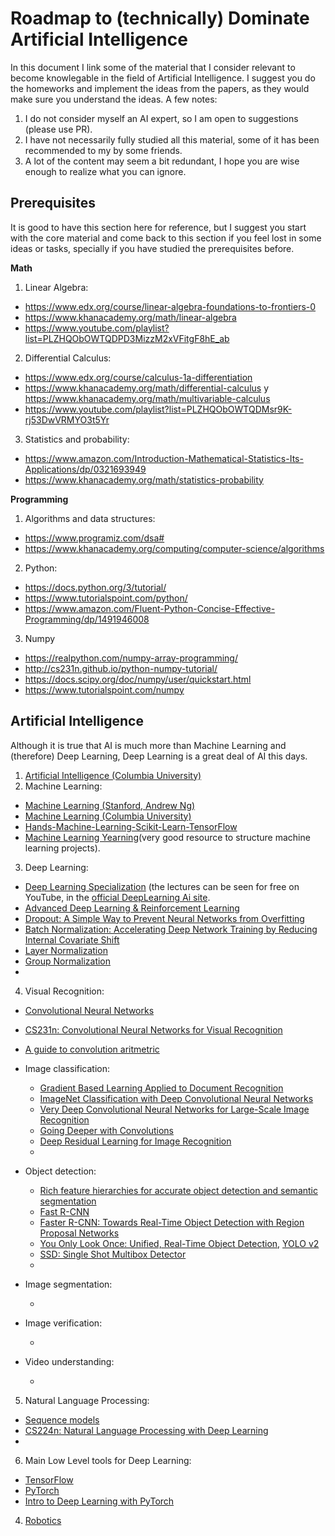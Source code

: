 # Roadmap to (technically) Dominate Artificial Intelligence

In this document I link some of the material that I consider relevant to become knowlegable in the field of Artificial Intelligence. I suggest you do the homeworks and implement the ideas from the papers, as they would make sure you understand the ideas. A few notes:
1. I do not consider myself an AI expert, so I am open to suggestions (please use PR).
2. I have not necessarily fully studied all this material, some of it has been recommended to my by some friends.
3. A lot of the content may seem a bit redundant, I hope you are wise enough to realize what you can ignore.

## Prerequisites
It is good to have this section here for reference, but I suggest you start with the core material and come back to this section if you feel lost in some ideas or tasks, specially if you have studied the prerequisites before.

**Math**

1. Linear Algebra:
  * https://www.edx.org/course/linear-algebra-foundations-to-frontiers-0
  * https://www.khanacademy.org/math/linear-algebra
  * https://www.youtube.com/playlist?list=PLZHQObOWTQDPD3MizzM2xVFitgF8hE_ab
2. Differential Calculus:
  * https://www.edx.org/course/calculus-1a-differentiation
  * https://www.khanacademy.org/math/differential-calculus y https://www.khanacademy.org/math/multivariable-calculus
  * https://www.youtube.com/playlist?list=PLZHQObOWTQDMsr9K-rj53DwVRMYO3t5Yr
3. Statistics and probability:
  * https://www.amazon.com/Introduction-Mathematical-Statistics-Its-Applications/dp/0321693949
  * https://www.khanacademy.org/math/statistics-probability
  
  **Programming**
  
1. Algorithms and data structures:
  * https://www.programiz.com/dsa#
  * https://www.khanacademy.org/computing/computer-science/algorithms
2. Python:
  * https://docs.python.org/3/tutorial/
  * https://www.tutorialspoint.com/python/
  * https://www.amazon.com/Fluent-Python-Concise-Effective-Programming/dp/1491946008
3. Numpy
  * https://realpython.com/numpy-array-programming/
  * http://cs231n.github.io/python-numpy-tutorial/
  * https://docs.scipy.org/doc/numpy/user/quickstart.html
  * https://www.tutorialspoint.com/numpy
  
## Artificial Intelligence
Although it is true that AI is much more than Machine Learning and (therefore) Deep Learning, Deep Learning is a great deal of AI this days.
1. [Artificial Intelligence (Columbia University)](https://www.edx.org/course/artificial-intelligence-ai)
2. Machine Learning:
 * [Machine Learning (Stanford, Andrew Ng)](https://www.coursera.org/learn/machine-learning)
 * [Machine Learning (Columbia University)](https://www.edx.org/course/machine-learning)
 * [Hands-Machine-Learning-Scikit-Learn-TensorFlow](https://www.amazon.com/Hands-Machine-Learning-Scikit-Learn-TensorFlow/dp/1491962291)
* [Machine Learning Yearning](https://www.mlyearning.org/)(very good resource to structure machine learning projects).
3. Deep Learning:
 * [Deep Learning Specialization](https://www.coursera.org/specializations/deep-learning) (the lectures can be seen for free on YouTube, in the [official DeepLearning Ai site](https://www.youtube.com/channel/UCcIXc5mJsHVYTZR1maL5l9w).
 * [Advanced Deep Learning & Reinforcement Learning](https://www.youtube.com/playlist?list=PLqYmG7hTraZDNJre23vqCGIVpfZ_K2RZs)
 * [Dropout: A Simple Way to Prevent Neural Networks from Overfitting](https://www.cs.toronto.edu/~hinton/absps/JMLRdropout.pdf)
 * [Batch Normalization: Accelerating Deep Network Training by Reducing Internal Covariate Shift](https://arxiv.org/abs/1502.03167)
 * [Layer Normalization](https://arxiv.org/abs/1607.06450)
 * [Group Normalization](https://arxiv.org/abs/1803.08494)
 * []()
4. Visual Recognition:
 * [Convolutional Neural Networks](https://www.coursera.org/learn/convolutional-neural-networks?specialization=deep-learning)
 * [CS231n: Convolutional Neural Networks for Visual Recognition](http://cs231n.stanford.edu/)
 * [A guide to convolution aritmetric](https://arxiv.org/pdf/1603.07285v1.pdf)
 * Image classification:

    * [Gradient Based Learning Applied to Document Recognition](http://yann.lecun.com/exdb/publis/pdf/lecun-01a.pdf)
    * [ImageNet Classification with Deep Convolutional Neural Networks](https://papers.nips.cc/paper/4824-imagenet-classification-with-deep-convolutional-neural-networks.pdf)
    * [Very Deep Convolutional Neural Networks for Large-Scale Image Recognition](https://arxiv.org/abs/1409.1556)
    * [Going Deeper with Convolutions](https://arxiv.org/abs/1409.4842)
    * [Deep Residual Learning for Image Recognition](https://arxiv.org/abs/1512.03385)
    * []()
 * Object detection:
    * [Rich feature hierarchies for accurate object detection and semantic segmentation](https://arxiv.org/abs/1311.2524)
    * [Fast R-CNN](https://arxiv.org/abs/1504.08083)
    * [Faster R-CNN: Towards Real-Time Object Detection with Region Proposal Networks](https://arxiv.org/abs/1506.01497)
    * [You Only Look Once: Unified, Real-Time Object Detection](https://arxiv.org/abs/1506.02640), [YOLO v2](https://arxiv.org/abs/1612.08242)
    * [SSD: Single Shot Multibox Detector](https://arxiv.org/abs/1512.02325)
    * []()
 * Image segmentation:
    * []()
 * Image verification:
    * []()
 * Video understanding:
    * []()
5. Natural Language Processing:
 * [Sequence models](https://www.coursera.org/learn/nlp-sequence-models)
 * [CS224n: Natural Language Processing with Deep Learning](http://web.stanford.edu/class/cs224n/)
 * []()
6. Main Low Level tools for Deep Learning:
 * [TensorFlow](https://www.tensorflow.org/)
 * [PyTorch](https://pytorch.org/)
 * [Intro to Deep Learning with PyTorch](https://www.udacity.com/course/deep-learning-pytorch--ud188)
4. [Robotics](https://www.edx.org/course/robotics-1)

 
 
  
  
 
